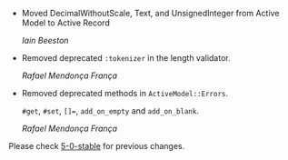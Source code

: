 *   Moved DecimalWithoutScale, Text, and UnsignedInteger from Active Model to Active Record

    *Iain Beeston*

*   Removed deprecated `:tokenizer` in the length validator.

    *Rafael Mendonça França*

*   Removed deprecated methods in `ActiveModel::Errors`.

    `#get`, `#set`, `[]=`, `add_on_empty` and `add_on_blank`.

    *Rafael Mendonça França*


Please check [5-0-stable](https://github.com/rails/rails/blob/5-0-stable/activemodel/CHANGELOG.md) for previous changes.
